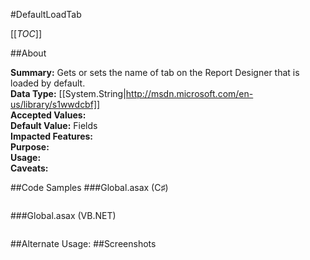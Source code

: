 #DefaultLoadTab

[[_TOC_]]

##About

**Summary:**  Gets or sets the name of tab on the Report Designer that is loaded by default.   
**Data Type:** [[System.String|http://msdn.microsoft.com/en-us/library/s1wwdcbf]]  
**Accepted Values:**   
**Default Value:** Fields  
**Impacted Features:**   
**Purpose:**   
**Usage:**   
**Caveats:**   

##Code Samples
###Global.asax (C♯)

```csharp
```

###Global.asax (VB.NET)

```visualbasic
```
##Alternate Usage: 
##Screenshots
